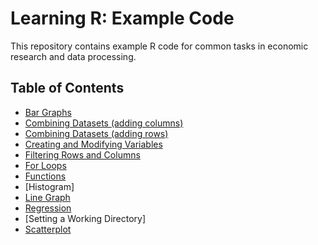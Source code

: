 # Learning R: Example Code

This repository contains example R code for common tasks in economic research and data processing.  

## Table of Contents
- [Bar Graphs](bar_graph.R)
- [Combining Datasets (adding columns)](combining%20datasets%20--%20adding%20columns.R)
- [Combining Datasets (adding rows)](combining%20datasets%20--%20adding%20rows.R)
- [Creating and Modifying Variables](modifying_columns.R)
- [Filtering Rows and Columns](filter_rows_columns.R)
- [For Loops](for_loops.R)
- [Functions](functions.R)
- [Histogram]
- [Line Graph](line_graph.R)
- [Regression](regression.R)
- [Setting a Working Directory]
- [Scatterplot](scatterplot.R)
